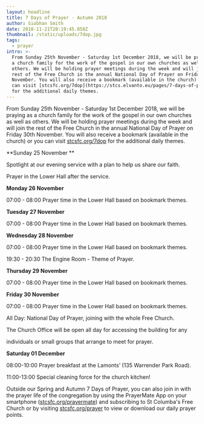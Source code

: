 ```yaml
---
layout: headline
title: 7 Days of Prayer - Autumn 2018
author: Siobhan Smith
date: 2018-11-21T20:19:45.858Z
thumbnail: /static/uploads/7dop.jpg
tags:
  - prayer
intro: >-
  ​From Sunday 25th November - Saturday 1st December 2018, we will be praying as
  a church family for the work of the gospel in our own churches as well as
  others. We will be holding prayer meetings during the week and will join the
  rest of the Free Church in the annual National Day of Prayer on Friday 30th
  November. You will also receive a bookmark (available in the church) or you
  can visit [stcsfc.org/7dop](https://stcs.elvanto.eu/pages/7-days-of-prayer/)
  for the additional daily themes.
---
```

​From Sunday 25th November - Saturday 1st December 2018, we will be praying as a church family for the work of the gospel in our own churches as well as others. We will be holding prayer meetings during the week and will join the rest of the Free Church in the annual National Day of Prayer on Friday 30th November. You will also receive a bookmark (available in the church) or you can visit [stcsfc.org/7dop](https://stcs.elvanto.eu/pages/7-days-of-prayer/) for the additional daily themes.

**Sunday 25 November **

Spotlight at our evening service with a plan to help us share our faith.

Prayer in the Lower Hall after the service.

**Monday 26 November**

07:00 - 08:00  Prayer time in the Lower Hall based on bookmark themes.

**Tuesday 27 November**

07:00 - 08:00  Prayer time in the Lower Hall based on bookmark themes.

**Wednesday 28 November**

07:00 - 08:00  Prayer time in the Lower Hall based on bookmark themes.

19:30 - 20:30  The Engine Room - Theme of Prayer.

**Thursday 29 November**

07:00 - 08:00  Prayer time in the Lower Hall based on bookmark themes.

**Friday 30 November**

07:00 - 08:00  Prayer time in the Lower Hall based on bookmark themes.

All Day: National Day of Prayer, joining with the whole Free Church.

The Church Office will be open all day for accessing the building for any

individuals or small groups that arrange to meet for prayer.

**Saturday 01 December**

08:00-10:00  Prayer breakfast at the Lamonts’ (135 Warrender Park Road).

11:00-13:00  Special cleaning force for the church kitchen!

Outside our Spring and Autumn 7 Days of Prayer, you can also join in with the prayer life of the congregation by using the PrayerMate App on your smartphone ([stcsfc.org/prayermate](http://prayermate.s3.amazonaws.com/1/feed_65.html)) and subscribing to St Columba's Free Church or by visiting [stcsfc.org/prayer](https://stcs.elvanto.eu/pages/prayer1) to view or download our daily prayer points.
